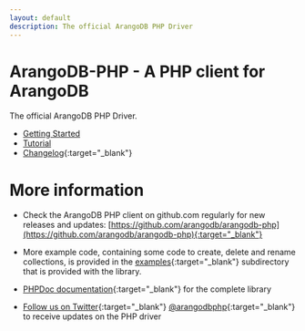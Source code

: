 ```yaml
---
layout: default
description: The official ArangoDB PHP Driver
---
```

# ArangoDB-PHP - A PHP client for ArangoDB

The official ArangoDB PHP Driver.

- [Getting Started](php-getting-started.html)
- [Tutorial](php-tutorial.html)
- [Changelog](https://github.com/arangodb/arangodb-php/blob/devel/CHANGELOG.md#readme){:target="_blank"}

# More information

- Check the ArangoDB PHP client on github.com regularly for new releases and updates: [https://github.com/arangodb/arangodb-php](https://github.com/arangodb/arangodb-php){:target="_blank"}

- More example code, containing some code to create, delete and rename collections, is provided in the [examples](https://github.com/arangodb/arangodb-php/tree/devel/examples){:target="_blank"} subdirectory that is provided with the library.

- [PHPDoc documentation](http://arangodb.github.io/arangodb-php/){:target="_blank"} for the complete library

- [Follow us on Twitter](https://twitter.com/arangodbphp){:target="_blank"}
  [@arangodbphp](https://twitter.com/arangodbphp){:target="_blank"} to receive updates on the PHP driver

